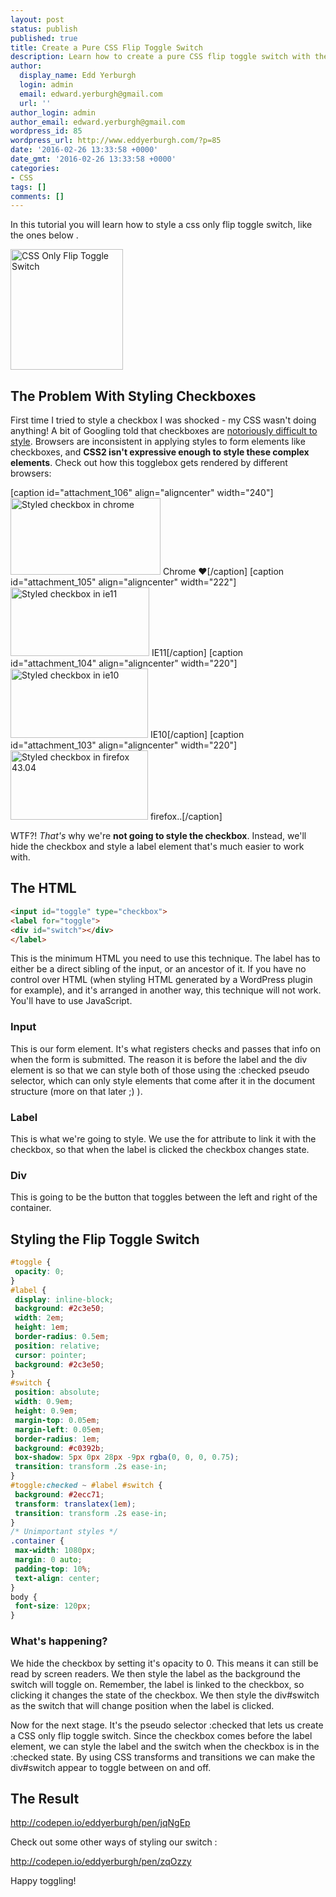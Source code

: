 ```yaml
---
layout: post
status: publish
published: true
title: Create a Pure CSS Flip Toggle Switch
description: Learn how to create a pure CSS flip toggle switch with the label trick. Just hide the input, and style the checkbox using the CSS3 :checked selector.
author:
  display_name: Edd Yerburgh
  login: admin
  email: edward.yerburgh@gmail.com
  url: ''
author_login: admin
author_email: edward.yerburgh@gmail.com
wordpress_id: 85
wordpress_url: http://www.eddyerburgh.com/?p=85
date: '2016-02-26 13:33:58 +0000'
date_gmt: '2016-02-26 13:33:58 +0000'
categories:
- CSS
tags: []
comments: []
---
```


In this tutorial you will learn how to style a css only flip toggle switch, like the ones below .

<img class="wp-image-87 size-full aligncenter" src="http://ec2-52-42-182-165.us-west-2.compute.amazonaws.com/blog/wp-content/uploads/2016/02/toggle-buttons-min-1.png" alt="CSS Only Flip Toggle Switch" width="180" height="193" />

## The Problem With Styling Checkboxes

First time I tried to style a checkbox I was shocked - my CSS wasn't doing anything! A bit of Googling told that checkboxes are <a href="http://stackoverflow.com/questions/4148499/how-to-style-checkbox-using-css">notoriously difficult to style</a>. Browsers are inconsistent in applying styles to form elements like checkboxes, and **CSS2 isn't expressive enough to style these complex elements**. Check out how this togglebox gets rendered by different browsers:

[caption id="attachment_106" align="aligncenter" width="240"]<a href="http://ec2-52-42-182-165.us-west-2.compute.amazonaws.com/blog/wp-content/uploads/2016/02/toggleswitch-chrome-1.png" rel="attachment wp-att-102"><img class="wp-image-106 size-full" src="http://ec2-52-42-182-165.us-west-2.compute.amazonaws.com/blog/wp-content/uploads/2016/02/toggleswitch-chrome-1.png" alt="Styled checkbox in chrome" width="240" height="123" /></a> Chrome ❤[/caption]
[caption id="attachment_105" align="aligncenter" width="222"]<a href="http://ec2-52-42-182-165.us-west-2.compute.amazonaws.com/blog/wp-content/uploads/2016/02/toggleswitch-ie11.png" rel="attachment wp-att-105"><img class="wp-image-105 size-full" src="http://ec2-52-42-182-165.us-west-2.compute.amazonaws.com/blog/wp-content/uploads/2016/02/toggleswitch-ie11.png" alt="Styled checkbox in ie11" width="222" height="110" /></a> IE11[/caption]
[caption id="attachment_104" align="aligncenter" width="220"]<a href="http://ec2-52-42-182-165.us-west-2.compute.amazonaws.com/blog/wp-content/uploads/2016/02/toggleswitch-ie10.png" rel="attachment wp-att-104"><img class="size-full wp-image-104" src="http://ec2-52-42-182-165.us-west-2.compute.amazonaws.com/blog/wp-content/uploads/2016/02/toggleswitch-ie10.png" alt="Styled checkbox in ie10" width="220" height="111" /></a> IE10[/caption]
[caption id="attachment_103" align="aligncenter" width="220"]<a href="http://ec2-52-42-182-165.us-west-2.compute.amazonaws.com/blog/wp-content/uploads/2016/02/toggleswitch-firefox.png" rel="attachment wp-att-103"><img class="size-full wp-image-103" src="http://ec2-52-42-182-165.us-west-2.compute.amazonaws.com/blog/wp-content/uploads/2016/02/toggleswitch-firefox.png" alt="Styled checkbox in firefox 43.04" width="220" height="111" /></a> firefox..[/caption]

WTF?! *That's* why we're **not going to style the checkbox**. Instead, we'll hide the checkbox and style a label element that's much easier to work with.
## The HTML

```html
<input id="toggle" type="checkbox">
<label for="toggle">
<div id="switch"></div>
</label>
```

This is the minimum HTML you need to use this technique. The label has to either be a direct sibling of the input, or an ancestor of it. If you have no control over HTML (when styling HTML generated by a WordPress plugin for example), and it's arranged in another way, this technique will not work. You'll have to use JavaScript.

### Input

This is our form element. It's what registers checks and passes that info on when the form is submitted. The reason it is before the label and the div element is so that we can style both of those using the :checked pseudo selector, which can only style elements that come after it in the document structure (more on that later ;) ).

### Label

This is what we're going to style. We use the for attribute to link it with the checkbox, so that when the label is clicked the checkbox changes state.

### Div

This is going to be the button that toggles between the left and right of the container.

## Styling the Flip Toggle Switch

```css
#toggle {
 opacity: 0;
}
#label {
 display: inline-block;
 background: #2c3e50;
 width: 2em;
 height: 1em;
 border-radius: 0.5em;
 position: relative;
 cursor: pointer;
 background: #2c3e50;
}
#switch {
 position: absolute;
 width: 0.9em;
 height: 0.9em;
 margin-top: 0.05em;
 margin-left: 0.05em;
 border-radius: 1em;
 background: #c0392b;
 box-shadow: 5px 0px 28px -9px rgba(0, 0, 0, 0.75);
 transition: transform .2s ease-in;
}
#toggle:checked ~ #label #switch {
 background: #2ecc71;
 transform: translatex(1em);
 transition: transform .2s ease-in;
}
/* Unimportant styles */
.container {
 max-width: 1080px;
 margin: 0 auto;
 padding-top: 10%;
 text-align: center;
}
body {
 font-size: 120px;
}
```

### What's happening?

We hide the checkbox by setting it's opacity to 0. This means it can still be read by screen readers. We then style the label as the background the switch will toggle on. Remember, the label is linked to the checkbox, so clicking it changes the state of the checkbox. We then style the div#switch as the switch that will change position when the label is clicked.

Now for the next stage. It's the pseudo selector :checked that lets us create a CSS only flip toggle switch. Since the checkbox comes before the label element, we can style the label and the switch when the checkbox is in the :checked state. By using CSS transforms and transitions we can make the div#switch appear to toggle between on and off.

## The Result

<a href="http://codepen.io/eddyerburgh/pen/jqNgEp">http://codepen.io/eddyerburgh/pen/jqNgEp</a>

Check out some other ways of styling our switch :

<a href="http://codepen.io/eddyerburgh/pen/zqOzzy">http://codepen.io/eddyerburgh/pen/zqOzzy</a>

Happy toggling!
